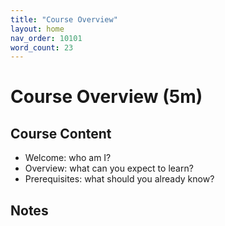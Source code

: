 ```yaml
---
title: "Course Overview"
layout: home
nav_order: 10101
word_count: 23
---
```

# Course Overview (5m)

## Course Content

- Welcome: who am I?
- Overview: what can you expect to learn?  
- Prerequisites: what should you already know?

## Notes








